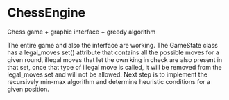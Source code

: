 # ChessEngine
Chess game + graphic interface + greedy algorithm 

The entire game and also the interface are working. The GameState class has a legal_moves set() attribute that contains all the possible moves for a given round,
illegal moves that let the own king in check are also present in that set, once that type of illegal move is called, it will be removed from the legal_moves set and
will not be allowed. Next step is to implement the recursively min-max algorithm and determine heuristic conditions for a given position.
